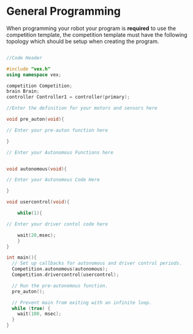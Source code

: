 # General Programming

When programming your robot your program is **required** to use the competition template, the competition template must have the following topology which should be setup when creating the program.



```C++

//Code Header

#include "vex.h"
using namespace vex;

competition Competition;
brain Brain;
controller Controller1 = controller(primary);

//Enter the definition for your motors and sensors here 

void pre_auton(void){

// Enter your pre-auton function here

}

// Enter your Autonomous Functions here


void autonomous(void){

// Enter your Autonomous Code Here

}

void usercontrol(void){

    while(1){

// Enter your driver contol code here 

    wait(20,msec);
    }
}

int main(){
  // Set up callbacks for autonomous and driver control periods.
  Competition.autonomous(autonomous);
  Competition.drivercontrol(usercontrol);

  // Run the pre-autonomous function.
  pre_auton();

  // Prevent main from exiting with an infinite loop.
  while (true) {
    wait(100, msec);
  }
}
```
